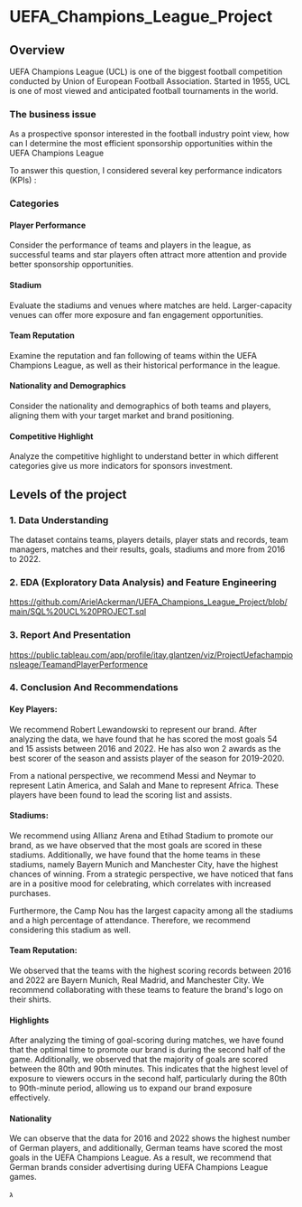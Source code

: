 # UEFA_Champions_League_Project

## Overview
UEFA Champions League (UCL) is one of the biggest football competition conducted by Union of European Football Association. Started in 1955, UCL is one of most viewed and anticipated football tournaments in the world.

### The business issue 
As a prospective sponsor interested in the football industry point view, how can I determine the most efficient sponsorship opportunities within the UEFA Champions League

To answer this question, I considered several key performance indicators (KPIs) :

### Categories

#### Player Performance 
Consider the performance of teams and players in the league, as successful teams and star players often attract more attention and provide better sponsorship opportunities.

#### Stadium  
Evaluate the stadiums and venues where matches are held. Larger-capacity venues can offer more exposure and fan engagement opportunities.

#### Team Reputation 
Examine the reputation and fan following of teams within the UEFA Champions League, as well as their historical performance in the league.

#### Nationality and Demographics 
Consider the nationality and demographics of both teams and players, aligning them with your target market and brand positioning.

#### Competitive Highlight 
Analyze the competitive highlight to understand better in which different categories give us more indicators for sponsors investment.

## Levels of the project 

### 1. Data Understanding

   The dataset contains teams, players details, player stats and records, team managers, matches and their results, goals, stadiums and more from 2016 to 2022.

### 2. EDA (Exploratory Data Analysis) and Feature Engineering
   https://github.com/ArielAckerman/UEFA_Champions_League_Project/blob/main/SQL%20UCL%20PROJECT.sql

### 3. Report And Presentation               
   https://public.tableau.com/app/profile/itay.glantzen/viz/ProjectUefachampionsleage/TeamandPlayerPerformence

### 4. Conclusion And Recommendations

   #### Key Players:

We recommend Robert Lewandowski to represent our brand. After analyzing the data, we have found that he has scored the most goals 54 and 15 assists between 2016 and 2022. He has also won 2 awards as the best scorer of the season and assists player of the season for 2019-2020.

From a national perspective, we recommend Messi and Neymar to represent Latin America, and Salah and Mane to represent Africa. These players have been found to lead the scoring list and assists.

#### Stadiums:

We recommend using Allianz Arena and Etihad Stadium to promote our brand, as we have observed that the most goals are scored in these stadiums. Additionally, we have found that the home teams in these stadiums, namely Bayern Munich and Manchester City, have the highest chances of winning. From a strategic perspective, we have noticed that fans are in a positive mood for celebrating, which correlates with increased purchases.

Furthermore, the Camp Nou has the largest capacity among all the stadiums and a high percentage of attendance. Therefore, we recommend considering this stadium as well.

#### Team Reputation:

We observed that the teams with the highest scoring records between 2016 and 2022 are Bayern Munich, Real Madrid, and Manchester City. We recommend collaborating with these teams to feature the brand's logo on their shirts.

#### Highlights

After analyzing the timing of goal-scoring during matches, we have found that the optimal time to promote our brand is during the second half of the game. Additionally, we observed that the majority of goals are scored between the 80th and 90th minutes. This indicates that the highest level of exposure to viewers occurs in the second half, particularly during the 80th to 90th-minute period, allowing us to expand our brand exposure effectively.

#### Nationality

We can observe that the data for 2016 and 2022 shows the highest number of German players, and additionally, German teams have scored the most goals in the UEFA Champions League. As a result, we recommend that German brands consider advertising during UEFA Champions League games.

ג



